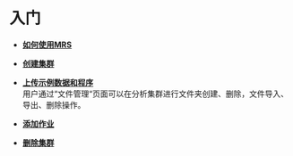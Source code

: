 # 入门<a name="ZH-CN_TOPIC_0173178856"></a>

-   **[如何使用MRS](如何使用MRS.md)**  

-   **[创建集群](创建集群-入门.md)**  

-   **[上传示例数据和程序](上传示例数据和程序.md)**  
用户通过“文件管理“页面可以在分析集群进行文件夹创建、删除，文件导入、导出、删除操作。
-   **[添加作业](添加作业.md)**  

-   **[删除集群](删除集群-入门.md)**  



